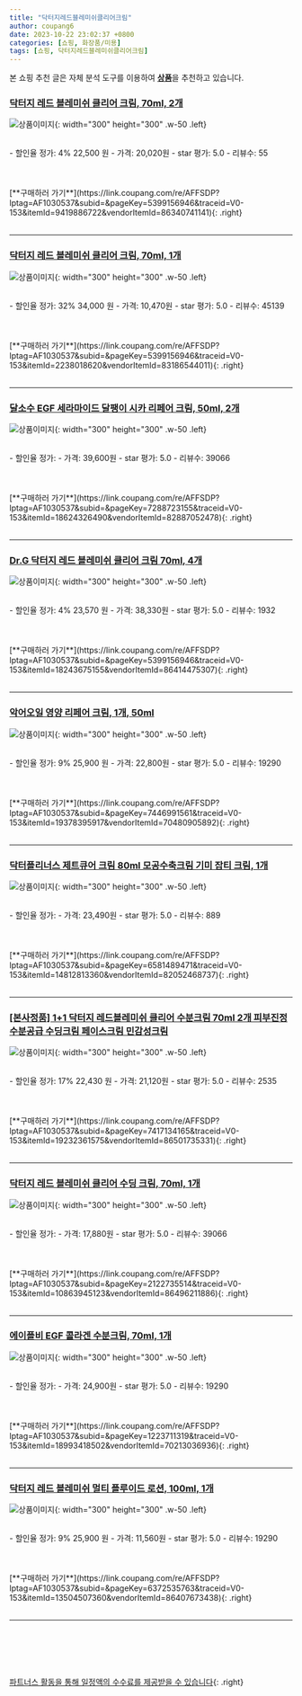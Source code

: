 ```yaml
---
title: "닥터지레드블레미쉬클리어크림"
author: coupang6
date: 2023-10-22 23:02:37 +0800
categories: [쇼핑, 화장품/미용]
tags: [쇼핑, 닥터지레드블레미쉬클리어크림]
---
```


본 쇼핑 추천 글은 자체 분석 도구를 이용하여 [**상품**](https://link.coupang.com/a/bao1ui)을 추천하고 있습니다.

### [닥터지 레드 블레미쉬 클리어 크림, 70ml, 2개](https://link.coupang.com/re/AFFSDP?lptag=AF1030537&subid=&pageKey=5399156946&traceid=V0-153&itemId=9419886722&vendorItemId=86340741141)

![상품이미지](https://thumbnail7.coupangcdn.com/thumbnails/remote/230x230ex/image/vendor_inventory/fc8e/00a35632f878a36118bc8f77a92f4ac1db5312298c79560e3f5b2bc8d5b5.jpg){: width="300" height="300" .w-50 .left}


<br>
- 할인율 정가: 4%  22,500   원
- 가격: 20,020원
- star 평가: 5.0
- 리뷰수: 55
<br>
<br>
<br>
<br>
[**구매하러 가기**](https://link.coupang.com/re/AFFSDP?lptag=AF1030537&subid=&pageKey=5399156946&traceid=V0-153&itemId=9419886722&vendorItemId=86340741141){: .right}
<br>
<br>

---

### [닥터지 레드 블레미쉬 클리어 크림, 70ml, 1개](https://link.coupang.com/re/AFFSDP?lptag=AF1030537&subid=&pageKey=5399156946&traceid=V0-153&itemId=2238018620&vendorItemId=83186544011)

![상품이미지](https://thumbnail7.coupangcdn.com/thumbnails/remote/230x230ex/image/vendor_inventory/1209/192c6d701353e0fa3f9abff148df7b300b0aea6169174e90ad4d1a159a25.jpeg){: width="300" height="300" .w-50 .left}


<br>
- 할인율 정가: 32%  34,000   원
- 가격: 10,470원
- star 평가: 5.0
- 리뷰수: 45139
<br>
<br>
<br>
<br>
[**구매하러 가기**](https://link.coupang.com/re/AFFSDP?lptag=AF1030537&subid=&pageKey=5399156946&traceid=V0-153&itemId=2238018620&vendorItemId=83186544011){: .right}
<br>
<br>

---

### [달소수 EGF 세라마이드 달팽이 시카 리페어 크림, 50ml, 2개](https://link.coupang.com/re/AFFSDP?lptag=AF1030537&subid=&pageKey=7288723155&traceid=V0-153&itemId=18624326490&vendorItemId=82887052478)

![상품이미지](https://thumbnail8.coupangcdn.com/thumbnails/remote/230x230ex/image/vendor_inventory/cc73/8776af876ea137028e2f1530ee16ea43f87f2929ff6d9a3df5d6896667c4.jpg){: width="300" height="300" .w-50 .left}


<br>
- 할인율 정가: 
- 가격: 39,600원
- star 평가: 5.0
- 리뷰수: 39066
<br>
<br>
<br>
<br>
[**구매하러 가기**](https://link.coupang.com/re/AFFSDP?lptag=AF1030537&subid=&pageKey=7288723155&traceid=V0-153&itemId=18624326490&vendorItemId=82887052478){: .right}
<br>
<br>

---

### [Dr.G 닥터지 레드 블레미쉬 클리어 크림 70ml, 4개](https://link.coupang.com/re/AFFSDP?lptag=AF1030537&subid=&pageKey=5399156946&traceid=V0-153&itemId=18243675155&vendorItemId=86414475307)

![상품이미지](https://thumbnail8.coupangcdn.com/thumbnails/remote/230x230ex/image/vendor_inventory/9650/eadad0ee4aff98f6be86c99af46cc14b00d7e657ffda37f36dedf2da02d1.PNG){: width="300" height="300" .w-50 .left}


<br>
- 할인율 정가: 4%  23,570   원
- 가격: 38,330원
- star 평가: 5.0
- 리뷰수: 1932
<br>
<br>
<br>
<br>
[**구매하러 가기**](https://link.coupang.com/re/AFFSDP?lptag=AF1030537&subid=&pageKey=5399156946&traceid=V0-153&itemId=18243675155&vendorItemId=86414475307){: .right}
<br>
<br>

---

### [악어오일 영양 리페어 크림, 1개, 50ml](https://link.coupang.com/re/AFFSDP?lptag=AF1030537&subid=&pageKey=7446991561&traceid=V0-153&itemId=19378395917&vendorItemId=70480905892)

![상품이미지](https://thumbnail10.coupangcdn.com/thumbnails/remote/230x230ex/image/vendor_inventory/9d41/9d6c161b3627d8bc87bf19b18fa7a77b8c63b6caf5168c6682e577f3911a.jpg){: width="300" height="300" .w-50 .left}


<br>
- 할인율 정가: 9%  25,900   원
- 가격: 22,800원
- star 평가: 5.0
- 리뷰수: 19290
<br>
<br>
<br>
<br>
[**구매하러 가기**](https://link.coupang.com/re/AFFSDP?lptag=AF1030537&subid=&pageKey=7446991561&traceid=V0-153&itemId=19378395917&vendorItemId=70480905892){: .right}
<br>
<br>

---

### [닥터플리너스 제트큐어 크림 80ml 모공수축크림 기미 잡티 크림, 1개](https://link.coupang.com/re/AFFSDP?lptag=AF1030537&subid=&pageKey=6581489471&traceid=V0-153&itemId=14812813360&vendorItemId=82052468737)

![상품이미지](https://thumbnail7.coupangcdn.com/thumbnails/remote/230x230ex/image/vendor_inventory/e2ff/46dd657750df4c003bc84bc8e43ac3c5c2c644aa69fdb1dea7a25c904be5.jpg){: width="300" height="300" .w-50 .left}


<br>
- 할인율 정가: 
- 가격: 23,490원
- star 평가: 5.0
- 리뷰수: 889
<br>
<br>
<br>
<br>
[**구매하러 가기**](https://link.coupang.com/re/AFFSDP?lptag=AF1030537&subid=&pageKey=6581489471&traceid=V0-153&itemId=14812813360&vendorItemId=82052468737){: .right}
<br>
<br>

---

### [[본사정품] 1+1 닥터지 레드블레미쉬 클리어 수분크림 70ml 2개 피부진정 수분공급 수딩크림 페이스크림 민감성크림](https://link.coupang.com/re/AFFSDP?lptag=AF1030537&subid=&pageKey=7417134165&traceid=V0-153&itemId=19232361575&vendorItemId=86501735331)

![상품이미지](https://thumbnail9.coupangcdn.com/thumbnails/remote/230x230ex/image/vendor_inventory/6053/d7908d9e6ea97b31c5035c13e6274126b18041633c17cb91134a649034ec.jpg){: width="300" height="300" .w-50 .left}


<br>
- 할인율 정가: 17%  22,430   원
- 가격: 21,120원
- star 평가: 5.0
- 리뷰수: 2535
<br>
<br>
<br>
<br>
[**구매하러 가기**](https://link.coupang.com/re/AFFSDP?lptag=AF1030537&subid=&pageKey=7417134165&traceid=V0-153&itemId=19232361575&vendorItemId=86501735331){: .right}
<br>
<br>

---

### [닥터지 레드 블레미쉬 클리어 수딩 크림, 70ml, 1개](https://link.coupang.com/re/AFFSDP?lptag=AF1030537&subid=&pageKey=2122735514&traceid=V0-153&itemId=10863945123&vendorItemId=86496211886)

![상품이미지](https://thumbnail10.coupangcdn.com/thumbnails/remote/230x230ex/image/vendor_inventory/b7a0/4638c643a905af89318cfcdb46249f4e1393b3a40bf65e2c74a73bcbb7e6.jpg){: width="300" height="300" .w-50 .left}


<br>
- 할인율 정가: 
- 가격: 17,880원
- star 평가: 5.0
- 리뷰수: 39066
<br>
<br>
<br>
<br>
[**구매하러 가기**](https://link.coupang.com/re/AFFSDP?lptag=AF1030537&subid=&pageKey=2122735514&traceid=V0-153&itemId=10863945123&vendorItemId=86496211886){: .right}
<br>
<br>

---

### [에이플비 EGF 콜라겐 수분크림, 70ml, 1개](https://link.coupang.com/re/AFFSDP?lptag=AF1030537&subid=&pageKey=1223711319&traceid=V0-153&itemId=18993418502&vendorItemId=70213036936)

![상품이미지](https://thumbnail9.coupangcdn.com/thumbnails/remote/230x230ex/image/retail/images/17310566130889128-b4e2dd1a-8639-459e-93a7-7e60df293e68.jpg){: width="300" height="300" .w-50 .left}


<br>
- 할인율 정가: 
- 가격: 24,900원
- star 평가: 5.0
- 리뷰수: 19290
<br>
<br>
<br>
<br>
[**구매하러 가기**](https://link.coupang.com/re/AFFSDP?lptag=AF1030537&subid=&pageKey=1223711319&traceid=V0-153&itemId=18993418502&vendorItemId=70213036936){: .right}
<br>
<br>

---

### [닥터지 레드 블레미쉬 멀티 플루이드 로션, 100ml, 1개](https://link.coupang.com/re/AFFSDP?lptag=AF1030537&subid=&pageKey=6372535763&traceid=V0-153&itemId=13504507360&vendorItemId=86407673438)

![상품이미지](https://thumbnail9.coupangcdn.com/thumbnails/remote/230x230ex/image/retail/images/2023/06/28/11/4/edab33b6-3830-412a-9732-e85785c9ef9e.jpg){: width="300" height="300" .w-50 .left}


<br>
- 할인율 정가: 9%  25,900   원
- 가격: 11,560원
- star 평가: 5.0
- 리뷰수: 19290
<br>
<br>
<br>
<br>
[**구매하러 가기**](https://link.coupang.com/re/AFFSDP?lptag=AF1030537&subid=&pageKey=6372535763&traceid=V0-153&itemId=13504507360&vendorItemId=86407673438){: .right}
<br>
<br>

---
<br><br><br><br><br> [파트너스 활동을 통해 일정액의 수수료를 제공받을 수 있습니다](https://link.coupang.com/a/bao1ui){: .right}